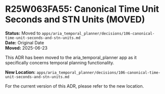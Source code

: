 # R25W063FA55: Canonical Time Unit Seconds and STN Units (MOVED)

<!-- @adr_serial R25W063FA55 -->

**Status:** Moved to `apps/aria_temporal_planner/decisions/106-canonical-time-unit-seconds-and-stn-units.md`  
**Date:** Original Date  
**Moved:** 2025-06-23

This ADR has been moved to the aria_temporal_planner app as it specifically concerns temporal planning functionality.

**New Location:** `apps/aria_temporal_planner/decisions/106-canonical-time-unit-seconds-and-stn-units.md`

For the current version of this ADR, please refer to the new location.
